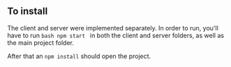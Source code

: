 ## To install
The client and server were implemented separately. In order to run, you'll have to run `bash
npm start
`
in both the client and server folders, as well as the main project folder.

After that an `npm install` should open the project.
